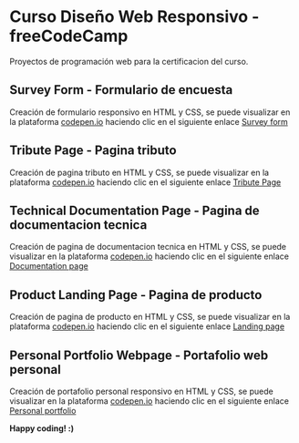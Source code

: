 # Curso Diseño Web Responsivo - freeCodeCamp 

Proyectos de programación web para la certificacion del curso.


## Survey Form - Formulario de encuesta

Creación de formulario responsivo en HTML y CSS, se puede visualizar en la plataforma [codepen.io](https://codepen.io/) haciendo clic en el siguiente enlace [Survey form](https://codepen.io/espinosadvlpr/full/XWVZBeW)

## Tribute Page - Pagina tributo

Creación de pagina tributo en HTML y CSS, se puede visualizar en la plataforma [codepen.io](https://codepen.io/) haciendo clic en el siguiente enlace [Tribute Page](https://codepen.io/espinosadvlpr/full/eYKWWVX)

## Technical Documentation Page - Pagina de documentacion tecnica

Creación de pagina de documentacion tecnica en HTML y CSS, se puede visualizar en la plataforma [codepen.io](https://codepen.io/) haciendo clic en el siguiente enlace [Documentation page](https://codepen.io/espinosadvlpr/full/YzvVVaG)

## Product Landing Page - Pagina de producto

Creación de pagina de producto en HTML y CSS, se puede visualizar en la plataforma [codepen.io](https://codepen.io/) haciendo clic en el siguiente enlace [Landing page](https://codepen.io/espinosadvlpr/full/gOKWWeR)

## Personal Portfolio Webpage - Portafolio web personal

Creación de portafolio personal responsivo en HTML y CSS, se puede visualizar en la plataforma [codepen.io](https://codepen.io/) haciendo clic en el siguiente enlace [Personal portfolio](https://codepen.io/espinosadvlpr/full/GRGmmBE)

**Happy coding! :)**
